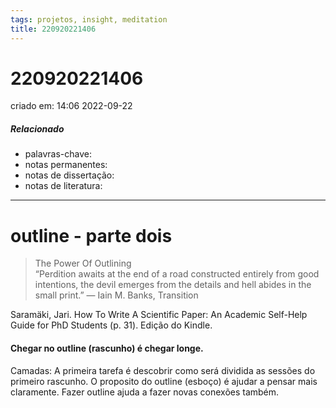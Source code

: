 ```yaml
---
tags: projetos, insight, meditation
title: 220920221406
---
```


# 220920221406

criado em: 14:06 2022-09-22

##### Relacionado

- palavras-chave: 
- notas permanentes: 
- notas de dissertação:
- notas de literatura: 

---

# outline - parte dois

>The Power Of Outlining  
>“Perdition awaits at the end of a road constructed entirely from good intentions, the devil emerges from the details and hell abides in the small print.” ― Iain M. Banks, Transition

Saramäki, Jari. How To Write A Scientific Paper: An Academic Self-Help Guide for PhD Students (p. 31). Edição do Kindle. 

#### Chegar no outline (rascunho) é chegar longe. 

Camadas: A primeira tarefa é descobrir como será dividida as sessões do primeiro rascunho. O proposito do outline (esboço) é ajudar a pensar mais claramente. Fazer outline ajuda a fazer novas conexões também.
